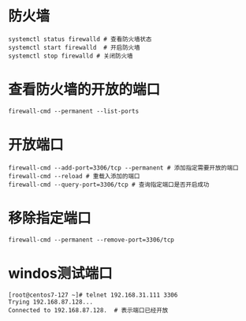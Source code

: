 # 防火墙

```shell
systemctl status firewalld # 查看防火墙状态 
systemctl start firewalld  # 开启防火墙  
systemctl stop firewalld # 关闭防火墙 
```

# 查看防火墙的开放的端口

```shell
firewall-cmd --permanent --list-ports
```

# 开放端口

```shell
firewall-cmd --add-port=3306/tcp --permanent # 添加指定需要开放的端口
firewall-cmd --reload # 重载入添加的端口
firewall-cmd --query-port=3306/tcp # 查询指定端口是否开启成功
```

# 移除指定端口

```shell
firewall-cmd --permanent --remove-port=3306/tcp
```

# windos测试端口

```shell
[root@centos7-127 ~]# telnet 192.168.31.111 3306
Trying 192.168.87.128...
Connected to 192.168.87.128.  # 表示端口已经开放
```

